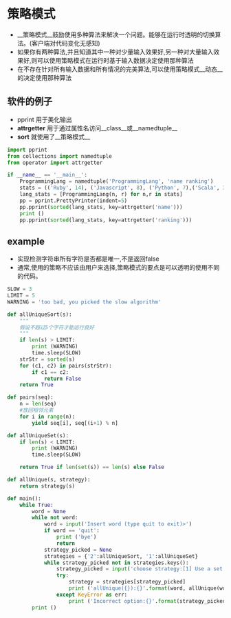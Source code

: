 # 策略模式
* __策略模式__鼓励使用多种算法来解决一个问题。能够在运行时透明的切换算法。(客户端对代码变化无感知)
* 如果你有两种算法,并且知道其中一种对少量输入效果好,另一种对大量输入效果好,则可以使用策略模式在运行时基于输入数据决定使用那种算法
* 在不存在针对所有输入数据和所有情况的完美算法,可以使用策略模式__动态__的决定使用那种算法

## 软件的例子
* pprint 用于美化输出
* __attrgetter__ 用于通过属性名访问__class__或__namedtuple__
* __sort__ 就使用了__策略模式__

```python
import pprint
from collections import namedtuple
from operator import attrgetter

if __name__ == '__main__':
    ProgrammingLang = namedtuple('ProgrammingLang', 'name ranking')
    stats = (('Ruby', 14), ('Javascript', 8), ('Python', 7),('Scala', 31), ('Swift', 18),('Lisp', 23))
    lang_stats = [ProgrammingLang(n, r) for n,r in stats]
    pp = pprint.PrettyPrinter(indent=5)
    pp.pprint(sorted(lang_stats, key=attrgetter('name')))
    print ()
    pp.pprint(sorted(lang_stats, key=attrgetter('ranking')))
```
## example
* 实现检测字符串所有字符是否都是唯一,不是返回false 
* 通常,使用的策略不应该由用户来选择,策略模式的要点是可以透明的使用不同的代码。

```python
SLOW = 3
LIMIT = 5
WARNING = 'too bad, you picked the slow algorithm'

def allUniqueSort(s):
    """
    假设不超过5个字符才能运行良好
    """
    if len(s) > LIMIT:
        print (WARNING)
        time.sleep(SLOW)
    strStr = sorted(s)
    for (c1, c2) in pairs(strStr):
        if c1 == c2:
            return False
    return True

def pairs(seq):
    n = len(seq)
    #放回相邻元素
    for i in range(n):
        yield seq[i], seq[(i+1) % n]

def allUniqueSet(s):
    if len(s) < LIMIT:
        print (WARNING)
        time.sleep(SLOW)

    return True if len(set(s)) == len(s) else False

def allUnique(s, strategy):
    return strategy(s)

def main():
    while True:
        word = None
        while not word:
            word = input('Insert word (type quit to exit)>')
            if word == 'quit':
                print ('bye')
                return
            strategy_picked = None
            strategies = {'2':allUniqueSort, '1':allUniqueSet}
            while strategy_picked not in strategies.keys():
                strategy_picked = input('choose strategy:[1] Use a set [2] Sort and pair>')
                try:
                    strategy = strategies[strategy_picked]
                    print ('allUnique({}):{}'.format(word, allUnique(word, strategy)))
                except KeyError as err:
                    print ('Incorrect option:{}'.format(strategy_picked))
        print ()





```
